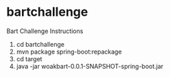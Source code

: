 # bartchallenge
Bart Challenge Instructions 

1. cd bartchallenge
2. mvn package spring-boot:repackage
3. cd target
4. java -jar woakbart-0.0.1-SNAPSHOT-spring-boot.jar
